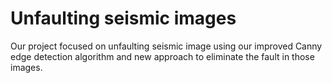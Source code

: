 Unfaulting seismic images
==========================
Our project focused on unfaulting seismic image using our improved Canny edge detection algorithm and new approach to eliminate the fault in those images. <br/>

